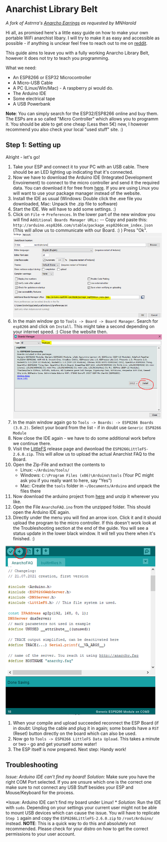# Anarchist Library Belt

*A fork of Astrrra's [Anarcho Earrings](https://github.com/Astrrra/AnarchoEarrings) as requested by MNHarold*

Hi all, as promised here's a little easy guide on how to make your own portable WiFi anarchist libary. I will try to make it as easy and accessible as possible - if anything is unclear feel free to reach out to me on [reddit](https://www.reddit.com/user/aruffj_).

This guide aims to leave you with a fully working Anarcho Library Belt, however it does not try to teach you programming. 

What we need:
* An ESP8266 or ESP32 Microcontroller
* A Micro-USB Cable
* A PC (Linux/Win/Mac) - A raspberry pi would do. 
* The Arduino IDE
* Some electrical tape
* A USB Powerbank

**Note**: You can simply search for the ESP32/ESP8266 online and buy them. The ESPs are a so called "Micro Controller" which allows you to programm it. You should be able to get one cheap (Less then 5€) new, I however recommend you also check your local "used stuff" site. :)

## Step 1: Setting up

Alright - let's go!

1. Take your ESP and connect it to your PC with an USB cable. There should be an LED lighting up indicating that it's connected.
1. Now we have to download the Arduino IDE (Integrated Development Envoirement) to connect to the micro controller and send it the required data. You can download it for free from [here](https://www.arduino.cc/en/software). If you are using Linux you will want to use your package manager instead of the website.
1. Install the IDE as usual (Windows: Double click the .exe file you downloaded, Mac: Unpack the .zip file to software)
1. Start the IDE. We will have to add some settings. :)
1. Click on `File` -> `Preferences`. In the lower part of the new window you will find `Additional Boards Manager URLs:` -- Copy and paste this: `http://arduino.esp8266.com/stable/package_esp8266com_index.json` (This will allow us to communicate with our Board. :) ) Press "Ok".
![Arduino IDE Preferences Dialoge](/pictures/01_arduino_preference_dialoge.png)
1. In the main window go to `Tools -> Board -> Board Manager`. Search for `esp8266` and click on `Install`. This might take a second depending on your internet speed. :) Close the website then.
![Arduino IDE Board Manager Dialoge](/pictures/02_arduino_board_manager_dialoge.png)
1. In the main window again go to `Tools -> Boards: -> ESP8266 Boards (3.0.2)`. Select your board from the list - if in doubt use `Generic ESP8266 Module` 
1. Now close the IDE again - we have to do some additional work before we continue there.
1. Visit the [LittleFS](https://github.com/earlephilhower/arduino-esp8266littlefs-plugin/releases) release page and dwonload the `ESP8266LittleFS-2.6.0.zip`. This will allow us to upload the actual Anarchist FAQ to the Board.
1. Open the Zip-File and extract the contents to
    * Linux: `~/Arduino/tools/`
	* Windows: `C:\Program Files (x86)\Arduino\tools` (Your PC might ask you if you really want to here, say "Yes")
	* Mac: Create the `tools` folder in `~/Documents/Arduino` and unpack the files there
1. Now download the arduino project from [here](https://github.com/aruffj/AnachoLibraryBelt/releases/tag/v1.0) and unzip it wherever you like.
1. Open the File `AnarchoFAQ.ino` from the unzipped folder. This should open the Arduino IDE again.
1. Directly under the menu you will find an arrow icon. Click it and it should upload the program to the micro controller. If this doesn't work look at the Troubleshooting section at the end of the guide. You will see a status update in the lower black window. It will tell you there when it's finished. :)

![Arduino IDE Compile and Upload](/pictures/03_arduino_compile_and_upload.png)
1. When your compile and upload succeeded reconnect the ESP Board (if in doubt: Unplug the cable and plug it in again; some boards have a `RST` (Reset) button directly on the board which can also be used.
1. Now go to `Tools -> ESP8266 LittleFS Data Upload`. This takes a minute or two - go and get yourself some water!
1. The ESP itself is now prepared. Next step: Handy work!

## Troubleshooting
*Issue: Arduino IDE can't find my board!* 
*Solution:* Make sure you have the right COM Port selected. If you are unsure which one is the correct one make sure to not connect any USB Stuff besides your ESP and Mouse/Keyboard for the process.

*Issue: Arduino IDE can't find my board under Linux! * 
*Solution:* Run the IDE with `sudo`. Depending on your settings your current user might not be able to mount USB devices which can cause the issue. You will have to replicate `Step 1` again and copy the `ESP8266LittleFS-2.6.0.zip` to `/root/Arduino/` instead. **NOTE**: This is a quick way to do this and absolutely not recommended. Please check for your distro on how to get the correct permissions to your user account. 